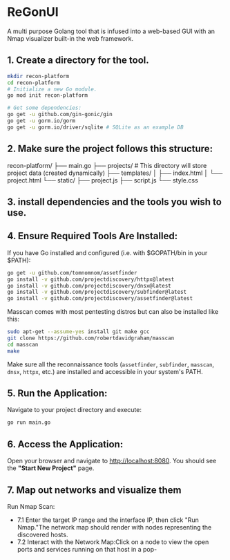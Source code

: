 # ReGonUI
A multi purpose Golang tool that is infused into a web-based GUI with an Nmap visualizer built-in the web framework.

## 1. Create a directory for the tool.

```bash
mkdir recon-platform
cd recon-platform
# Initialize a new Go module.
go mod init recon-platform

# Get some dependencies:
go get -u github.com/gin-gonic/gin
go get -u gorm.io/gorm
go get -u gorm.io/driver/sqlite # SQLite as an example DB
```

## 2. Make sure the project follows this structure:
   
recon-platform/
├── main.go
├── projects/             # This directory will store project data (created dynamically)
├── templates/
│   ├── index.html
│   └── project.html
└── static/
    ├── project.js
    ├── script.js
    └── style.css

## 3. install dependencies and the tools you wish to use.


## 4. Ensure Required Tools Are Installed:
If you have Go installed and configured (i.e. with $GOPATH/bin in your $PATH):
```bash
go get -u github.com/tomnomnom/assetfinder
go install -v github.com/projectdiscovery/httpx@latest
go install -v github.com/projectdiscovery/dnsx@latest
go install -v github.com/projectdiscovery/subfinder@latest
go install -v github.com/projectdiscovery/assetfinder@latest
```
Masscan comes with most pentesting distros but can also be installed like this: 
```bash
sudo apt-get --assume-yes install git make gcc
git clone https://github.com/robertdavidgraham/masscan
cd masscan
make
```
Make sure all the reconnaissance tools (`assetfinder`, `subfinder`, `masscan`, `dnsx`, `httpx`, etc.) are installed and accessible in your system's PATH.


## 5. Run the Application:

   Navigate to your project directory and execute:

   ```bash
   go run main.go
   ```

## 6. Access the Application:

   Open your browser and navigate to [http://localhost:8080](http://localhost:8080). You should see the **"Start New Project"** page.

## 7. Map out networks and visualize them
 Run Nmap Scan:
- 7.1 Enter the target IP range and the interface IP, then click "Run Nmap."The network map should render with nodes representing the discovered hosts.
- 7.2 Interact with the Network Map:Click on a node to view the open ports and services running on that host in a pop-
